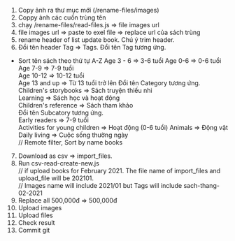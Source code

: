 1. Copy ảnh ra thư mục mới (/rename-files/images)  
2. Coppy ảnh các cuốn trùng tên  
3. chạy /rename-files/read-files.js => file images url  
4. file images url => paste to exel file  => replace url của sách trùng
5. rename header of list update book. Chú ý trim header.  
6. Đổi tên header Tag => Tags. Đổi tên Tag tương ứng.  
- Sort tên sách theo thứ tự A-Z
Age 3 - 6 => 3-6 tuổi
Age 0-6 => 0-6 tuổi  
Age 7-9 => 7-9 tuổi  
Age 10-12 => 10-12 tuổi  
Age 13 and up => Từ 13 tuổi trở lên
Đổi tên Category tương ứng.   
Children's storybooks => Sách truyện thiếu nhi   
Learning => Sách học và hoạt động  
Children's reference => Sách tham khảo  
Đổi tên Subcatory tương ứng.   
Early readers => 7-9 tuổi  
Activities for young children => Hoạt động (0-6 tuổi)
Animals => Động vật  
Daily living => Cuộc sống thường ngày  
// Remote filter, Sort by name books
7. Download as csv => import_files.  
8. Run csv-read-create-new.js  
// if upload books for February 2021. The file name of import_files and upload_file will be 202101.  
// Images name will include 2021/01 but Tags will include sach-thang-02-2021
9. Replace all 500,000đ => 500\,000đ  
10. Upload images  
11. Upload files  
12. Check result  
13. Commit git
